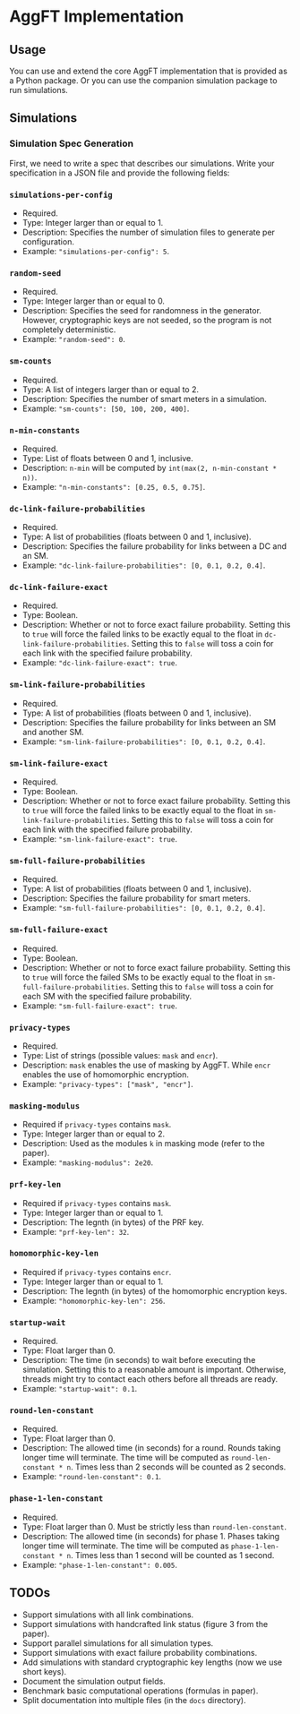 # AggFT Implementation

## Usage

You can use and extend the core AggFT implementation that is provided as a
Python package. Or you can use the companion simulation package to run
simulations.

## Simulations

### Simulation Spec Generation

First, we need to write a spec that describes our simulations. Write your
specification in a JSON file and provide the following fields:

### `simulations-per-config`

- Required.
- Type: Integer larger than or equal to 1.
- Description: Specifies the number of simulation files to generate per
  configuration.
- Example: `"simulations-per-config": 5`.

### `random-seed`

- Required.
- Type: Integer larger than or equal to 0.
- Description: Specifies the seed for randomness in the generator. However,
  cryptographic keys are not seeded, so the program is not completely
  deterministic.
- Example: `"random-seed": 0`.

### `sm-counts`

- Required.
- Type: A list of integers larger than or equal to 2.
- Description: Specifies the number of smart meters in a simulation.
- Example: `"sm-counts": [50, 100, 200, 400]`.

### `n-min-constants`

- Required.
- Type: List of floats between 0 and 1, inclusive.
- Description: `n-min` will be computed by `int(max(2, n-min-constant * n))`.
- Example: `"n-min-constants": [0.25, 0.5, 0.75]`.

### `dc-link-failure-probabilities`

- Required.
- Type: A list of probabilities (floats between 0 and 1, inclusive).
- Description: Specifies the failure probability for links between a DC and an
  SM.
- Example: `"dc-link-failure-probabilities": [0, 0.1, 0.2, 0.4]`.

### `dc-link-failure-exact`

- Required.
- Type: Boolean.
- Description: Whether or not to force exact failure probability. Setting this
  to `true` will force the failed links to be exactly equal to the float in
  `dc-link-failure-probabilities`. Setting this to `false` will toss a coin for
  each link with the specified failure probability.
- Example: `"dc-link-failure-exact": true`.

### `sm-link-failure-probabilities`

- Required.
- Type: A list of probabilities (floats between 0 and 1, inclusive).
- Description: Specifies the failure probability for links between an SM and
  another SM.
- Example: `"sm-link-failure-probabilities": [0, 0.1, 0.2, 0.4]`.

### `sm-link-failure-exact`

- Required.
- Type: Boolean.
- Description: Whether or not to force exact failure probability. Setting this
  to `true` will force the failed links to be exactly equal to the float in
  `sm-link-failure-probabilities`. Setting this to `false` will toss a coin for
  each link with the specified failure probability.
- Example: `"sm-link-failure-exact": true`.

### `sm-full-failure-probabilities`

- Required.
- Type: A list of probabilities (floats between 0 and 1, inclusive).
- Description: Specifies the failure probability for smart meters.
- Example: `"sm-full-failure-probabilities": [0, 0.1, 0.2, 0.4]`.

### `sm-full-failure-exact`

- Required.
- Type: Boolean.
- Description: Whether or not to force exact failure probability. Setting this
  to `true` will force the failed SMs to be exactly equal to the float in
  `sm-full-failure-probabilities`. Setting this to `false` will toss a coin for
  each SM with the specified failure probability.
- Example: `"sm-full-failure-exact": true`.

### `privacy-types`

- Required.
- Type: List of strings (possible values: `mask` and `encr`).
- Description: `mask` enables the use of masking by AggFT. While `encr` enables
  the use of homomorphic encryption.
- Example: `"privacy-types": ["mask", "encr"]`.

### `masking-modulus`

- Required if `privacy-types` contains `mask`.
- Type: Integer larger than or equal to 2.
- Description: Used as the modules `k` in masking mode (refer to the paper).
- Example: `"masking-modulus": 2e20`.

### `prf-key-len`

- Required if `privacy-types` contains `mask`.
- Type: Integer larger than or equal to 1.
- Description: The legnth (in bytes) of the PRF key.
- Example: `"prf-key-len": 32`.

### `homomorphic-key-len`

- Required if `privacy-types` contains `encr`.
- Type: Integer larger than or equal to 1.
- Description: The legnth (in bytes) of the homomorphic encryption keys.
- Example: `"homomorphic-key-len": 256`.

### `startup-wait`

- Required.
- Type: Float larger than 0.
- Description: The time (in seconds) to wait before executing the simulation.
  Setting this to a reasonable amount is important. Otherwise, threads might try
  to contact each others before all threads are ready.
- Example: `"startup-wait": 0.1`.

### `round-len-constant`

- Required.
- Type: Float larger than 0.
- Description: The allowed time (in seconds) for a round. Rounds taking longer
  time will terminate. The time will be computed as `round-len-constant * n`.
  Times less than 2 seconds will be counted as 2 seconds.
- Example: `"round-len-constant": 0.1`.

### `phase-1-len-constant`

- Required.
- Type: Float larger than 0. Must be strictly less than `round-len-constant`.
- Description: The allowed time (in seconds) for phase 1. Phases taking longer
  time will terminate. The time will be computed as `phase-1-len-constant * n`.
  Times less than 1 second will be counted as 1 second.
- Example: `"phase-1-len-constant": 0.005`.

## TODOs

- Support simulations with all link combinations.
- Support simulations with handcrafted link status (figure 3 from the paper).
- Support parallel simulations for all simulation types.
- Support simulations with exact failure probability combinations.
- Add simulations with standard cryptographic key lengths (now we use short
  keys).
- Document the simulation output fields.
- Benchmark basic computational operations (formulas in paper).
- Split documentation into multiple files (in the `docs` directory).
